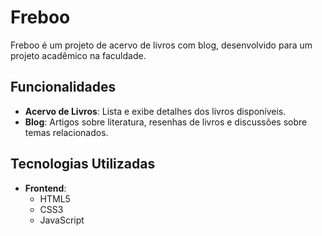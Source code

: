 # Freboo

Freboo é um projeto de acervo de livros com blog, desenvolvido para um projeto acadêmico na faculdade.

## Funcionalidades

- **Acervo de Livros**: Lista e exibe detalhes dos livros disponíveis.
- **Blog**: Artigos sobre literatura, resenhas de livros e discussões sobre temas relacionados.

## Tecnologias Utilizadas

- **Frontend**:
  - HTML5
  - CSS3
  - JavaScript
